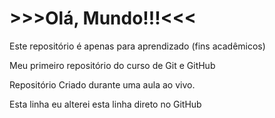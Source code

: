 # >>>Olá, Mundo!!!<<<

Este repositório é apenas para aprendizado (fins acadêmicos)

Meu primeiro repositório do curso de Git e GitHub

Repositório Criado durante uma aula ao vivo.

Esta linha eu alterei esta linha direto no GitHub
